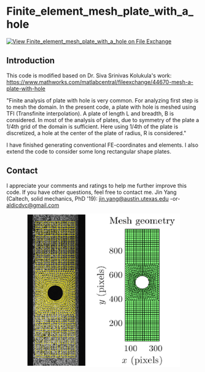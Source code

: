 # Finite_element_mesh_plate_with_a_hole
[![View Finite_element_mesh_plate_with_a_hole on File Exchange](https://www.mathworks.com/matlabcentral/images/matlab-file-exchange.svg)](https://www.mathworks.com/matlabcentral/fileexchange/93440-finite_element_mesh_plate_with_a_hole)


## Introduction
This code is modified based on Dr. Siva Srinivas Kolukula's work:
https://www.mathworks.com/matlabcentral/fileexchange/44670-mesh-a-plate-with-hole

"Finite analysis of plate with hole is very common. For analyzing first step is to mesh the domain. In the present code, a plate with hole is meshed using TFI (Transfinite interpolation). A plate of length L and breadth, B is considered. In most of the analysis of plates, due to symmetry of the plate a 1/4th grid of the domain is sufficient. Here using 1/4th of the plate is discretized, a hole at the center of the plate of radius, R is considered."

I have finished generating conventional FE-coordinates and elements.
I also extend the code to consider some long rectangular shape plates.


## Contact
I appreciate your comments and ratings to help me further improve this code. If you have other questions, feel free to contact me. Jin Yang (Caltech, solid mechanics, PhD '19): jin.yang@austin.utexas.edu -or- aldicdvc@gmail.com

<p align="center">
  <img width="400" height="400" src="https://github.com/jyang526843/Finite_element_mesh_plate_with_a_hole/blob/main/mesh.png">
 </p>

